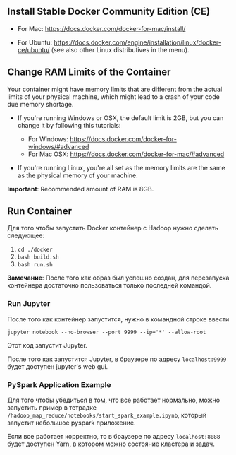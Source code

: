 ## Install Stable Docker Community Edition (CE)

- For Mac: 
https://docs.docker.com/docker-for-mac/install/

- For Ubuntu: 
https://docs.docker.com/engine/installation/linux/docker-ce/ubuntu/ (see also other Linux distributives in the menu).

## Change RAM Limits of the Container

Your container might have memory limits that are different from the actual limits of your physical machine, which might lead to a crash of your code due memory shortage.

- If you're running Windows or OSX, the default limit is 2GB, but you can change it by following this tutorials:
  - For Windows: https://docs.docker.com/docker-for-windows/#advanced
  - For Mac OSX: https://docs.docker.com/docker-for-mac/#advanced

- If you're running Linux, you're all set as the memory limits are the same as the physical memory of your machine.

**Important**: Recommended amount of RAM is 8GB.

## Run Container

Для того чтобы запустить Docker контейнер с Hadoop нужно сделать следующее:
1. ```cd ./docker```
2. ```bash build.sh``` 
3. ```bash run.sh```

**Замечание**:
После того как образ был успешно создан, для перезапуска контейнера достаточно пользоваться только последней командой.

### Run Jupyter
После того как контейнер запустится, нужно в командной строке ввести 

```jupyter notebook --no-browser --port 9999 --ip='*' --allow-root```

Этот код запустит Jupyter.

После того как запустится Jupyter, в браузере по адресу ```localhost:9999``` будет доступен jupyter's web gui.

### PySpark Application Example

Для того чтобы убедиться в том, что все работает нормально, можно запустить пример в тетрадке ```/hadoop_map_reduce/notebooks/start_spark_example.ipynb```, который запустит небольшое pyspark приложение.

Если все работает корректно, то в браузере по адресу ```localhost:8088``` будет доступен Yarn, в котором можно состояние кластера и задач.
